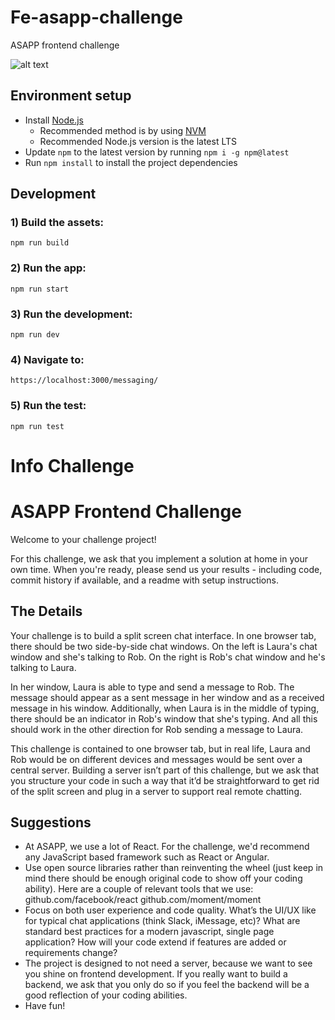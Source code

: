 # Fe-asapp-challenge
ASAPP frontend challenge

![alt text](https://drive.google.com/open?id=0B6V0_h1xamAzVzJldDY4RHk1cE1zOXBneDduZ29JeEEyQWg4)

## Environment setup

 - Install [Node.js](https://nodejs.org/)
   - Recommended method is by using [NVM](https://github.com/creationix/nvm)
   - Recommended Node.js version is the latest LTS
 - Update `npm` to the latest version by running `npm i -g npm@latest`
 - Run `npm install` to install the project dependencies

## Development

### 1) Build the assets:

```
npm run build
```

### 2) Run the app:

```
npm run start
```

### 3) Run the development:

```
npm run dev
```

### 4) Navigate to:
```
https://localhost:3000/messaging/
```

### 5) Run the test:
```
npm run test
```

# Info Challenge
ASAPP Frontend Challenge
========================

Welcome to your challenge project!

For this challenge, we ask that you implement a solution at home in your own time. When you're ready, please send us your results - including code, commit history if available, and a readme with setup instructions.


The Details
-----------

Your challenge is to build a split screen chat interface. In one browser tab, there should be two side-by-side chat windows. On the left is Laura's chat window and she's talking to Rob. On the right is Rob's chat window and he's talking to Laura.

In her window, Laura is able to type and send a message to Rob. The message should appear as a sent message in her window and as a received message in his window. Additionally, when Laura is in the middle of typing, there should be an indicator in Rob's window that she's typing. And all this should work in the other direction for Rob sending a message to Laura.

This challenge is contained to one browser tab, but in real life, Laura and Rob would be on different devices and messages would be sent over a central server. Building a server isn’t part of this challenge, but we ask that you structure your code in such a way that it’d be straightforward to get rid of the split screen and plug in a server to support real remote chatting.


Suggestions
-----------

- At ASAPP, we use a lot of React. For the challenge, we'd recommend any JavaScript based framework such as React or Angular.
- Use open source libraries rather than reinventing the wheel (just keep in mind there should be enough original code to show off your coding ability). Here are a couple of relevant tools that we use:
    github.com/facebook/react
    github.com/moment/moment
- Focus on both user experience and code quality. What’s the UI/UX like for typical chat applications (think Slack, iMessage, etc)? What are standard best practices for a modern javascript, single page application? How will your code extend if features are added or requirements change?
- The project is designed to not need a server, because we want to see you shine on frontend development. If you really want to build a backend, we ask that you only do so if you feel the backend will be a good reflection of your coding abilities.
- Have fun!